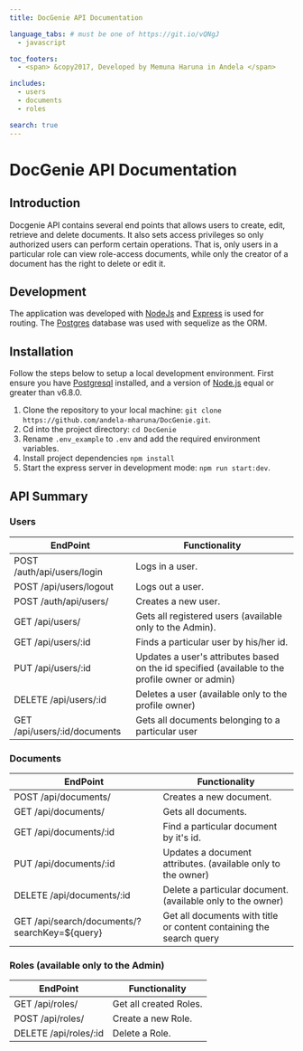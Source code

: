 ```yaml
---
title: DocGenie API Documentation

language_tabs: # must be one of https://git.io/vQNgJ
  - javascript

toc_footers:
  - <span> &copy2017, Developed by Memuna Haruna in Andela </span>

includes:
  - users
  - documents
  - roles

search: true
---
```


# DocGenie API Documentation

## Introduction
Docgenie API contains several end points that allows users to create, edit, retrieve and delete documents. It also sets access privileges so only authorized users can perform certain operations.
That is, only users in a particular role can view role-access documents, while only the creator of a document has the right to delete or edit it.

## Development
The application was developed with [NodeJs](http://nodejs.org/) and [Express](http://expressjs.com/) is used for routing. The [Postgres](http://postgresql.com/) database was used with sequelize as the ORM.

## Installation
Follow the steps below to setup a local development environment. First ensure you have [Postgresql](https://www.postgresql.org/) installed, and a version of [Node.js](http://nodejs.org/) equal or greater than v6.8.0.

1. Clone the repository to your local machine: `git clone https://github.com/andela-mharuna/DocGenie.git`.
2. Cd into the project directory:  `cd DocGenie`
3. Rename `.env_example` to `.env` and add the required environment variables.
4. Install project dependencies `npm install`
5. Start the express server in development mode: `npm run start:dev`.

## API Summary
### Users
EndPoint                           |   Functionality
-----------------------------------|------------------------
POST /auth/api/users/login         |   Logs in a user.
POST /api/users/logout             |   Logs out a user.
POST /auth/api/users/              |   Creates a new user.
GET /api/users/                    |   Gets all registered users (available only to the Admin).
GET /api/users/:id                 |   Finds a particular user by his/her id.
PUT /api/users/:id                 |   Updates a user's attributes based on the id specified (available to the profile owner or admin)
DELETE /api/users/:id              |   Deletes a user (available only to the profile owner)
GET /api/users/:id/documents       | Gets all documents belonging to a particular user

### Documents
EndPoint                      |   Functionality
------------------------------|------------------------
POST /api/documents/          |   Creates a new document.
GET /api/documents/           |   Gets all documents.
GET /api/documents/:id        |   Find a particular document by it's id.
PUT /api/documents/:id        |   Updates a document attributes. (available only to the owner)
DELETE /api/documents/:id     |   Delete a particular document. (available only to the owner)
GET /api/search/documents/?searchKey=${query} | Get all documents with title or content containing the search query

### Roles (available only to the Admin)
EndPoint                          |   Functionality
----------------------------------|------------------------
GET /api/roles/                   |   Get all created Roles.
POST /api/roles/                  |   Create a new Role.
DELETE /api/roles/:id             |   Delete a Role.
